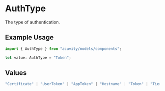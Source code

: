 # AuthType

The type of authentication.

## Example Usage

```typescript
import { AuthType } from "acuvity/models/components";

let value: AuthType = "Token";
```

## Values

```typescript
"Certificate" | "UserToken" | "AppToken" | "Hostname" | "Token" | "TierToken" | "External"
```